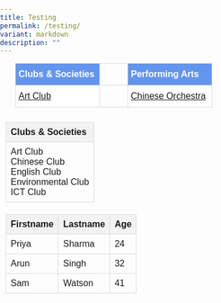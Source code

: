 ```yaml
---
title: Testing
permalink: /testing/
variant: markdown
description: ""
---
```

<style type="text/css">
.tg  {border-spacing:0;margin:0px auto;}
.tg td{font-family:Arial, sans-serif;font-size:16px;
  overflow:hidden;padding:10px 5px;word-break:normal;}
.tg th{font-family:Arial, sans-serif;font-size:16px;
  font-weight:normal;overflow:hidden;padding:10px 5px;word-break:normal;}
.tg .tg-yhj3{background-color:#FFF;color:#0C463A;text-align:left;vertical-align:middle}
.tg .tg-feqv{background-color:#6495ED;color:#666;font-weight:bold;text-align:left;vertical-align:middle}
</style>

<table class="tg" style="undefined;table-layout: fixed; width: 450px">
<colgroup>
<col style="width: 150px">
<col style="width: 50px">
<col style="width: 150px">	
</colgroup>

<tbody>
  <tr>
    <td class="tg-feqv"><span style="color:#FFFFFF;background-color:#6495ED">Clubs &amp; Societies</span></td>
		 <td border="0"></td>
    <td class="tg-feqv"><span style="color:#FFFFFF;background-color:#6495ED">Performing Arts</span></td>
  </tr>
		<tr>
    <td class="tg-yhj3"><a href="/cca-english-club/">Art Club</a></td>
			 <td border="0"></td>
    <td class="tg-yhj3"><a href="/cca-english-club/">Chinese Orchestra</a></td>
	</tr>
</tbody>
</table>


<style type="text/css">
body { 
font-family: Arial, sans-serif; 
margin: 0; 
padding: 0; 
} 

.table-container { 
display: flex; 
flex-wrap: wrap; 
justify-content: space-between; 
margin: 10px; 
} 

.table { 
border-collapse: collapse; 
width: 100%; 
margin-bottom: 5px; 
} 

th, 
td { 
border: 1px solid #ddd; 
padding: 8px; 
text-align: left; 
} 

th { 
background-color: #f2f2f2; 
} 
} 
</style> 

 
<div class="table-container"> 
<table class="table"> 
	
<tbody>
<tr> 
<th>Clubs &amp; Societies</th> 
</tr> 
	
<tr> 
<td>Art Club<br>Chinese Club<br>English Club<br>Environmental Club<br>ICT Club</td>
</tr> 
</tbody>
</table> 

<table class="table"> 
<tbody><tr> 
<th>Firstname</th> 
<th>Lastname</th> 
<th>Age</th> 
</tr> 

<tr> 
<td>Priya</td> 
<td>Sharma</td> 
<td>24</td> 
</tr> 
			
<tr> 
<td>Arun</td> 
<td>Singh</td> 
<td>32</td> 
</tr> 

<tr> 
<td>Sam</td> 
<td>Watson</td> 
<td>41</td> 
</tr> 
</tbody></table> 
</div>